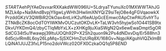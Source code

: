 $START$AehPjYAeDsvxarRXKakdWW096lU+5LdryaTYunuXc01MXWWTAhJGMZLk4p+Na9AndBvpjYllgwLyWHh3HwlimXNYQ/Z9siTejO8e4gFGVqaowkXPrzddGKzV3QWBiR2OkOax4ntLirK2uf6eAUpGcEEmwc0ApCtwPAU5vhYTuZTNkBcZK8ocOdTOYIWKMvOUCzutOKDvLK+TaLW3vh5hyjwSo1O441SB9txDkvUYKDmQ4/zbyCTIqMbYxLX+zXHKg9juXiaSWgN2Qx6ewEwaDmpt5gORSdCG34t5u1fwawpj39ltuUOQh92P+X2Sh2quon9k2Ps4dNDxvDq/Er588hn36d5cjvlRm8L6oy26LpMq+SjSXCHmZizURq8X/168Gv+Nqp/AKguhVIQZklmBILQiNA1JUJZ3fxLP15no2doVWcz02OFX0CzkaOQ1q5P8$END$